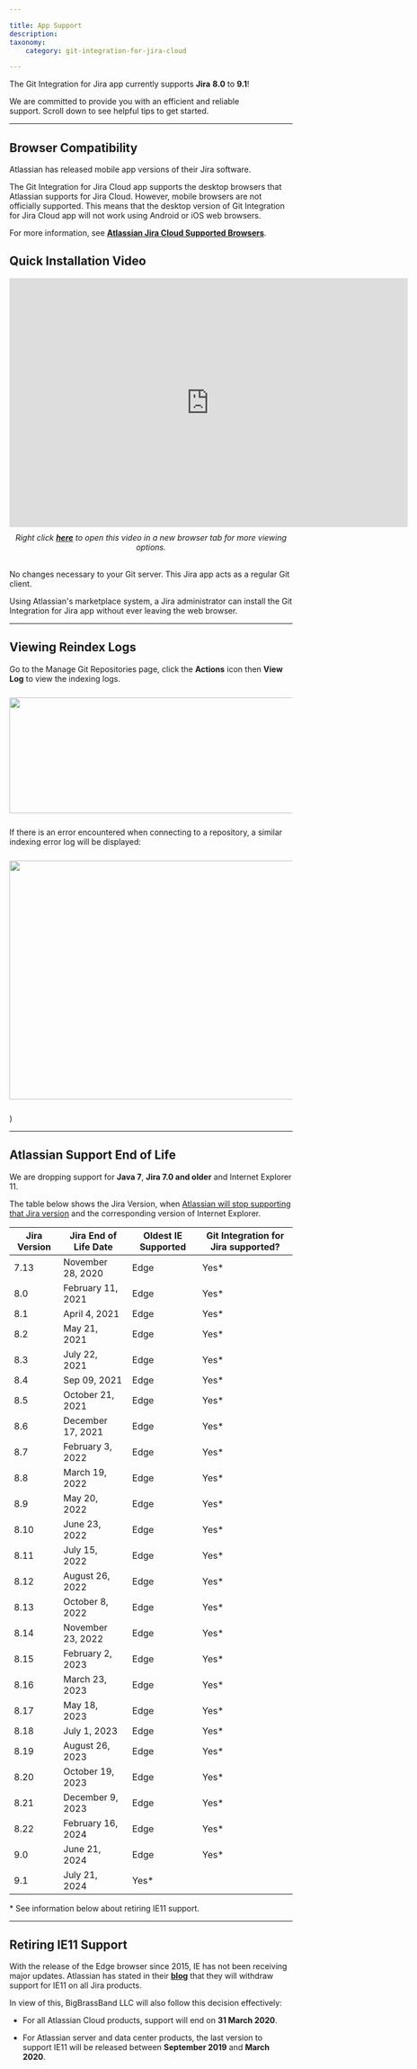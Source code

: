```yaml
---

title: App Support
description:
taxonomy:
    category: git-integration-for-jira-cloud

---
```

The Git Integration for Jira app currently supports **Jira** **8.0** to **9.1**!

We are committed to provide you with an efficient and reliable support. Scroll down to see helpful tips to get started.

* * *

## Browser Compatibility

Atlassian has released mobile app versions of their Jira software.

The Git Integration for Jira Cloud app supports the desktop browsers that Atlassian supports for Jira Cloud. However, mobile browsers are not officially supported. This means that the desktop version of Git Integration for Jira Cloud app will not work using Android or iOS web browsers.

For more information, see [**Atlassian Jira Cloud Supported Browsers**](https://confluence.atlassian.com/cloud/supported-browsers-744721663.html).

## Quick Installation Video

<div class='embed-container embed-container--16-9'>
    <iframe width='709' height='443' src='https://fast.wistia.com/embed/iframe/m9u64t1a3h?videoFoam=true' frameborder='0' allowfullscreen ></iframe>
</div>

<div align='center' style='margin-top:10px'>
    <i>Right click <a href='https://bigbrassband.wistia.com/medias/m9u64t1a3h'><b>here</b></a> to open this video in a new browser tab for more viewing options.</i>
</div>
<br>

No changes necessary to your Git server. This Jira app acts as a regular Git client.

Using Atlassian's marketplace system, a Jira administrator can install the Git Integration for Jira app without ever leaving the web browser.

* * *

## Viewing Reindex Logs

Go to the Manage Git Repositories page, click the **Actions** icon then **View Log** to view the indexing logs.

<img src='/wp-content/uploads/gij-gitcloud-repomgr-view-log-action.png' width=612 height=206 style='margin:25px auto;max-width:100%;display:block;' />

If there is an error encountered when connecting to a repository, a similar indexing error log will be displayed:

<img src='/wp-content/uploads/gij-manage-git-repo-indexing-logs-dlg.png' width=680 height=425 style='margin:25px auto;max-width:100%;display:block;' />)

* * *

## Atlassian Support End of Life

We are dropping support for **Java 7**, **Jira 7.0 and older** and Internet Explorer 11.

The table below shows the Jira Version, when [Atlassian will stop supporting that Jira version](https://confluence.atlassian.com/support/atlassian-support-end-of-life-policy-201851003.html) and the corresponding version of Internet Explorer.

| Jira Version | Jira End of Life Date | Oldest IE Supported | Git Integration for Jira supported? |
| --- | --- | --- | --- |
| 7.13 | November 28, 2020 | Edge | Yes\* |
| 8.0 | February 11, 2021 | Edge | Yes\* |
| 8.1 | April 4, 2021 | Edge | Yes\* |
| 8.2 | May 21, 2021 | Edge | Yes\* |
| 8.3 | July 22, 2021 | Edge | Yes\* |
| 8.4 | Sep 09, 2021 | Edge | Yes\* |
| 8.5 | October 21, 2021 | Edge | Yes\* |
| 8.6 | December 17, 2021 | Edge | Yes\* |
| 8.7 | February 3, 2022 | Edge | Yes\* |
| 8.8 | March 19, 2022 | Edge | Yes\* |
| 8.9 | May 20, 2022 | Edge | Yes\* |
| 8.10 | June 23, 2022 | Edge | Yes\* |
| 8.11 | July 15, 2022 | Edge | Yes\* |
| 8.12 | August 26, 2022 | Edge | Yes\* |
| 8.13 | October 8, 2022 | Edge | Yes\* |
| 8.14 | November 23, 2022 | Edge | Yes\* |
| 8.15 | February 2, 2023 | Edge | Yes\* |
| 8.16 | March 23, 2023 | Edge | Yes\* |
| 8.17 | May 18, 2023 | Edge | Yes\* |
| 8.18 | July 1, 2023 | Edge | Yes\* |
| 8.19 | August 26, 2023 | Edge | Yes\* |
| 8.20 | October 19, 2023 | Edge | Yes\* |
| 8.21 | December 9, 2023 | Edge | Yes\* |
| 8.22 | February 16, 2024 | Edge | Yes\* |
| 9.0 | June 21, 2024 | Edge | Yes\* |
| 9.1 | July 21, 2024 | Yes\* |

\* See information below about retiring IE11 support.

* * *

## **Retiring IE11 Support**

With the release of the Edge browser since 2015, IE has not been receiving major updates. Atlassian has stated in their [**blog**](https://blog.developer.atlassian.com/retiring-ie11-support-for-atlassian-cloud-server-and-data-center-products/) that they will withdraw support for IE11 on all Jira products.

In view of this, BigBrassBand LLC will also follow this decision effectively:

*   For all Atlassian Cloud products, support will end on **31 March 2020**.

*   For Atlassian server and data center products, the last version to support IE11 will be released between **September 2019** and **March 2020**.

